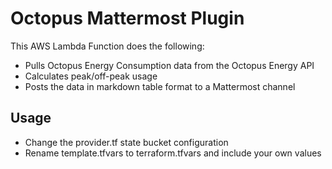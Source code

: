 # Octopus Mattermost Plugin

This AWS Lambda Function does the following:
- Pulls Octopus Energy Consumption data from the Octopus Energy API
- Calculates peak/off-peak usage
- Posts the data in markdown table format to a Mattermost channel


## Usage
- Change the provider.tf state bucket configuration
- Rename template.tfvars to terraform.tfvars and include your own values